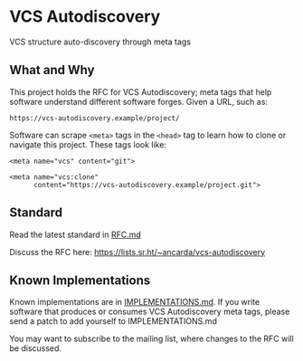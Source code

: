 # VCS Autodiscovery

VCS structure auto-discovery through meta tags

## What and Why

This project holds the RFC for VCS Autodiscovery; meta tags that help software
understand different software forges. Given a URL, such as:

    https://vcs-autodiscovery.example/project/

Software can scrape `<meta>` tags in the `<head>` tag to learn how to clone or
navigate this project. These tags look like:

    <meta name="vcs" content="git">

    <meta name="vcs:clone"
          content="https://vcs-autodiscovery.example/project.git">

## Standard

Read the latest standard in [RFC.md](RFC.md)

Discuss the RFC here: <https://lists.sr.ht/~ancarda/vcs-autodiscovery>

## Known Implementations

Known implementations are in [IMPLEMENTATIONS.md](IMPLEMENTATIONS.md). If you
write software that produces or consumes VCS Autodiscovery meta tags, please
send a patch to add yourself to IMPLEMENTATIONS.md

You may want to subscribe to the mailing list, where changes to the RFC will
be discussed.
